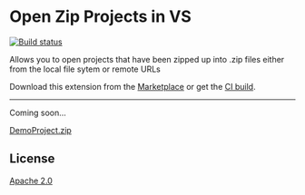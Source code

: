 # Open Zip Projects in VS

[![Build status](https://ci.appveyor.com/api/projects/status/j108ft197q68pun9?svg=true)](https://ci.appveyor.com/project/madskristensen/openzipproject)

Allows you to open projects that have been zipped up into .zip files either from the local file sytem or remote URLs

Download this extension from the [Marketplace](https://marketplace.visualstudio.com/items?itemName=MadsKristensen.OpenZipProject)
or get the [CI build](https://www.vsixgallery.com/extension/75295161-4c91-4eea-85e5-4c01f831e831).

-----------------------------------------

Coming soon...

[DemoProject.zip](DemoProject.zip)

## License
[Apache 2.0](LICENSE)
